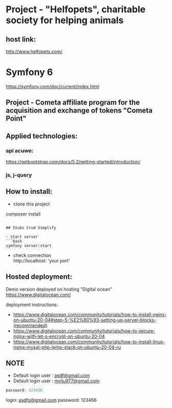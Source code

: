 # Project - "Helfopets", charitable society for helping animals

## host link:
http://www.helfopets.com/


# Symfony 6
https://symfony.com/doc/current/index.html   
## Project - Cometa affiliate program for the acquisition and exchange of tokens "Cometa Point"

## Applied technologies:
### api acuwe:
https://getbootstrap.com/docs/5.2/getting-started/introduction/
### js, j-query

## How to install:
- clone this project

composer install
```

## Stubs Crud Simplify

- start server
```bash
symfony server:start
```

- check connection <br>
http://localhost: 'your port'

## Hosted deployment:
Demo version deployed on hosting "Digital ocean"  https://www.digitalocean.com/

deployment instructions:
- https://www.digitalocean.com/community/tutorials/how-to-install-nginx-on-ubuntu-20-04#step-5-%E2%80%93-setting-up-server-blocks-(recommended)
- https://www.digitalocean.com/community/tutorials/how-to-secure-nginx-with-let-s-encrypt-on-ubuntu-20-04
- https://www.digitalocean.com/community/tutorials/how-to-install-linux-nginx-mysql-php-lemp-stack-on-ubuntu-20-04-ru


## NOTE

- Default login user : asdf@gmail.com<br>
- Default login user : mvlju977@gmail.com<br>
```php
password: 123456
```

login: asdfg@gmail.com
password: 123456
